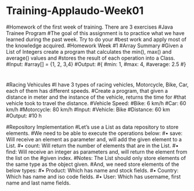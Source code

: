 # Training-Applaudo-Week01
#Homework of the first week of training. There are 3 exercises
#Java Trainee Program
#The goal of this assignment is to practice what we have learned during the past week. Try to do your
#best work and apply most of the knowledge acquired.
#Homework Week #1
#Array Summary
#Given a List of Integers create a program that calculates the min(), max() and average() values and
#stores the result of each operation into a Class.
#Input:
#array[] = {1, 2, 3,4}
#Output:
#{
 #min: 1,
 #max: 4,
 #average: 2.5
#}
#
#Racing Vehicules
#I have 3 types of racing vehicles, Motorcycle, Bike, Car, each of them has different speeds.
#Create a program, that given a distance in meter and the instance of the vehicle, returns the time for
#that vehicle took to travel the distance.
#Vehicle Speed:
#Bike: 6 km/h
#Car: 60 km/h
#Motorcycle: 80 km/h
#Input:
#Vehicle: Bike
#Distance: 60 km
#Output:
#10 h

#Repository Implementation
#Let’s use a List as data repository to store elements.
#We need to be able to execute the operations below:
#• save: Will receive an element as parameter and, will add the given element to a List.
#• count: Will return the number of elements that are in the List.
#• find: Will receive an integer as parameters and, will return the element from the list on the
#given index.
#Notes: The List should only store elements of the same type as the object given.
#And, we need store elements of the below types:
#• Product: Which has name and stock fields.
#• Country: Which has name and iso code fields.
#• User: Which has username, first name and last name fields.
